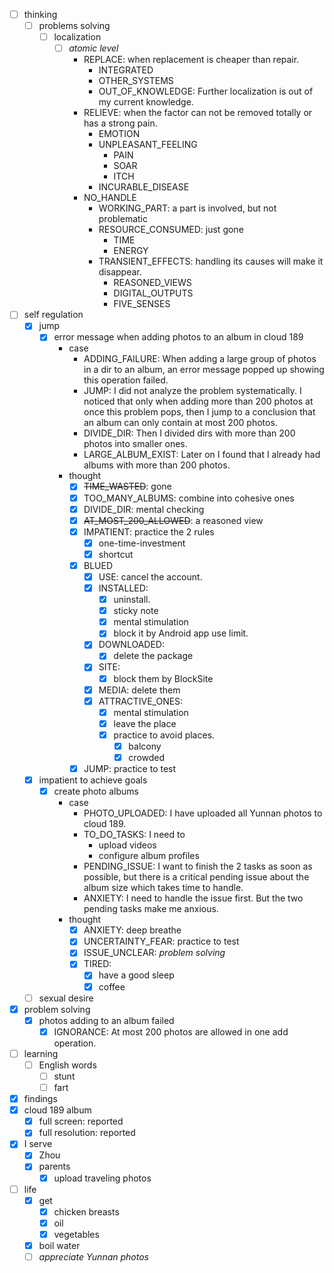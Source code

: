 - [ ] thinking
    - [ ] problems solving
        - [ ] localization
            - [ ] *atomic level*
                - REPLACE: when replacement is cheaper than repair.
                    - INTEGRATED
                    - OTHER_SYSTEMS
                    - OUT_OF_KNOWLEDGE: Further localization is out of my current knowledge.
                - RELIEVE: when the factor can not be removed totally or has a strong pain. 
                    - EMOTION
                    - UNPLEASANT_FEELING
                        - PAIN
                        - SOAR
                        - ITCH
                    - INCURABLE_DISEASE
                - NO_HANDLE
                    - WORKING_PART: a part is involved, but not problematic
                    - RESOURCE_CONSUMED: just gone
                        - TIME
                        - ENERGY
                    - TRANSIENT_EFFECTS: handling its causes will make it disappear.
                        - REASONED_VIEWS
                        - DIGITAL_OUTPUTS
                        - FIVE_SENSES
- [ ] self regulation
    - [x] jump
        - [x] error message when adding photos to an album in cloud 189
            - case
                - ADDING_FAILURE: When adding a large group of photos in a dir to an album, an error message popped up showing this operation failed.
                - JUMP: I did not analyze the problem systematically. I noticed that only when adding more than 200 photos at once this problem pops, then I jump to a conclusion that an album can only contain at most 200 photos.
                - DIVIDE_DIR: Then I divided dirs with more than 200 photos into smaller ones.
                - LARGE_ALBUM_EXIST: Later on I found that I already had albums with more than 200 photos.  
            - thought
                - [x] ~~TIME_WASTED~~: gone 
                - [x] TOO_MANY_ALBUMS: combine into cohesive ones
                - [x] DIVIDE_DIR: mental checking
                - [x] ~~AT_MOST_200_ALLOWED~~: a reasoned view
                - [x] IMPATIENT: practice the 2 rules
                    - [x] one-time-investment
                    - [x] shortcut
                - [x] BLUED 
                    - [x] USE: cancel the account.
                    - [x] INSTALLED:
                        - [x] uninstall.
                        - [x] sticky note
                        - [x] mental stimulation
                        - [x] block it by Android app use limit.
                    - [x] DOWNLOADED:
                        - [x] delete the package
                    - [x] SITE:
                        - [x] block them by BlockSite
                    - [x] MEDIA: delete them
                    - [x] ATTRACTIVE_ONES:
                        - [x] mental stimulation
                        - [x] leave the place
                        - [x] practice to avoid places.
                            - [x] balcony
                            - [x] crowded
                - [x] JUMP: practice to test
    - [x] impatient to achieve goals
        - [x] create photo albums
            - case
                - PHOTO_UPLOADED: I have uploaded all Yunnan photos to cloud 189.
                - TO_DO_TASKS: I need to 
                    - upload videos
                    - configure album profiles
                - PENDING_ISSUE: I want to finish the 2 tasks as soon as possible, but there is a critical pending issue about the album size which takes time to handle.
                - ANXIETY: I need to handle the issue first. But the two pending tasks make me anxious.
            - thought
                - [x] ANXIETY: deep breathe
                - [x] UNCERTAINTY_FEAR: practice to test
                - [x] ISSUE_UNCLEAR: *problem solving*
                - [x] TIRED: 
                    - [x] have a good sleep
                    - [x] coffee
    - [ ] sexual desire
- [x] problem solving
    - [x] photos adding to an album failed
        - [x] IGNORANCE: At most 200 photos are allowed in one add operation.
- [ ] learning
    - [ ] English words
        - [ ] stunt
        - [ ] fart
- [x] findings
- [x] cloud 189 album
    - [x] full screen: reported
    - [x] full resolution: reported
- [x] I serve 
    - [x] Zhou
    - [x] parents
        - [x] upload traveling photos
- [ ] life
    - [x] get
        - [x] chicken breasts
        - [x] oil
        - [x] vegetables
    - [x] boil water
    - [ ] *appreciate Yunnan photos*